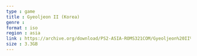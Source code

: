 ```yaml
---
type : game
title : Gyeoljeon II (Korea)
genre : 
format : iso
region : asia
link : https://archive.org/download/PS2-ASIA-ROMS321COM/Gyeoljeon%20II%20%28Korea%29.7z
size : 3.3GB
---
```


